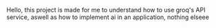 Hello, this project is made for me to understand how to use groq's API service, aswell as how to implement ai in an application, nothing elseee